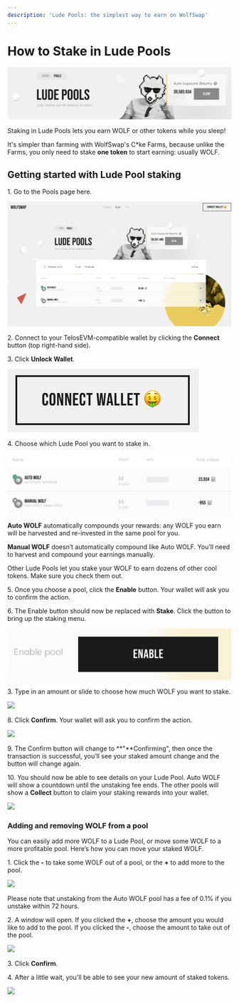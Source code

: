 ```yaml
---
description: 'Lude Pools: the simplest way to earn on WolfSwap'
---
```


# How to Stake in Lude Pools

![](<../../.gitbook/assets/Lude Pools.png>)

Staking in Lude Pools lets you earn WOLF or other tokens while you sleep!

It's simpler than farming with WolfSwap's C\*ke Farms, because unlike the Farms, you only need to stake **one token** to start earning: usually WOLF.

## **Getting started with Lude Pool staking**

1\. Go to the Pools page here.

![](<../../.gitbook/assets/lude pool page.png>)

2\. Connect to your TelosEVM-compatible wallet by clicking the **Connect** button (top right-hand side).

3\. Click **Unlock Wallet**.

![](<../../.gitbook/assets/connect button.png>)

4\. Choose which Lude Pool you want to stake in.

![](<../../.gitbook/assets/pool options.png>)

**Auto WOLF** automatically compounds your rewards: any WOLF you earn will be harvested and re-invested in the same pool for you.

**Manual WOLF** doesn’t automatically compound like Auto WOLF. You’ll need to harvest and compound your earnings manually.

Other Lude Pools let you stake your WOLF to earn dozens of other cool tokens. Make sure you check them out.

5\. Once you choose a pool, click the **Enable** button. Your wallet will ask you to confirm the action.

6\. The Enable button should now be replaced with **Stake**. Click the button to bring up the staking menu.

![](<../../.gitbook/assets/enable pool button.png>)

3\. Type in an amount or slide to choose how much WOLF you want to stake.

![](<../../.gitbook/assets/image (23).png>)

8\. Click **Confirm**. Your wallet will ask you to confirm the action.

![](<../../.gitbook/assets/image (22) (1).png>)

9\. The Confirm button will change to \*\*"\*\*Confirming", then once the transaction is successful, you’ll see your staked amount change and the button will change again.

10\. You should now be able to see details on your Lude Pool. Auto WOLF will show a countdown until the unstaking fee ends. The other pools will show a **Collect** button to claim your staking rewards into your wallet.

![](<../../.gitbook/assets/image (59).png>)

### **Adding and removing WOLF from a pool**

You can easily add more WOLF to a Lude Pool, or move some WOLF to a more profitable pool. Here’s how you can move your staked WOLF.

1\. Click the **-** to take some WOLF out of a pool, or the **+** to add more to the pool.

![](<../../.gitbook/assets/image (26).png>)

Please note that unstaking from the Auto WOLF pool has a fee of 0.1% if you unstake within 72 hours.

2\. A window will open. If you clicked the **+**, choose the amount you would like to add to the pool. If you clicked the **-**, choose the amount to take out of the pool.

![](<../../.gitbook/assets/image (27).png>)

3\. Click **Confirm**.

4\. After a little wait, you'll be able to see your new amount of staked tokens.

![](<../../.gitbook/assets/image (29).png>)
